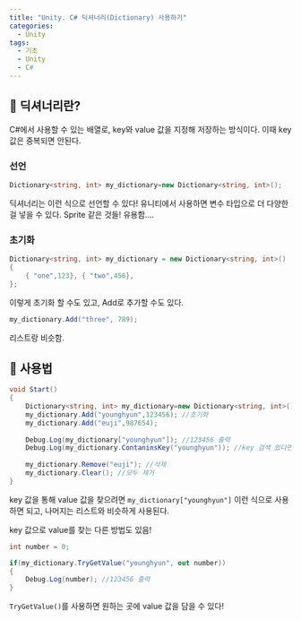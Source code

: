 ```yaml
---
title: "Unity. C# 딕셔너리(Dictionary) 사용하기"
categories:
  - Unity
tags:
  - 기초
  - Unity
  - C#
---
```


## 🌟 딕셔너리란?

C#에서 사용할 수 있는 배열로, key와 value 값을 지정해 저장하는 방식이다. 이때 key 값은 중복되면 안된다.



### 선언

```c#
Dictionary<string, int> my_dictionary=new Dictionary<string, int>();
```

딕셔너리는 이런 식으로 선언할 수 있다! 유니티에서 사용하면 변수 타입으로 더 다양한 걸 넣을 수 있다. Sprite 같은 것들! 유용함....



### 초기화

```c#
Dictionary<string, int> my_dictionary = new Dictionary<string, int>()
{
	{ "one",123}, { "two",456},
};
```

이렇게 초기화 할 수도 있고, Add로 추가할 수도 있다.



```c#
my_dictionary.Add("three", 789);
```

리스트랑 비슷함.



## 🌟 사용법

```c#
void Start()
{
    Dictionary<string, int> my_dictionary=new Dictionary<string, int>(); //선언
    my_dictionary.Add("younghyun",123456); //초기화
    my_dictionary.Add("euji",987654);
    
    Debug.Log(my_dictionary["younghyun"]); //123456 출력
    Debug.Log(my_dictionary.ContaninsKey("younghyun")); //key 검색 있다면 true, 없다면 false 반환
    
    my_dictionary.Remove("euji"); //삭제
    my_dictionary.Clear(); //모두 제거
}
```

key 값을 통해 value 값을 찾으려면 `my_dictionary["younghyun"]` 이런 식으로 사용하면 되고, 나머지는 리스트와 비슷하게 사용된다. 

key 값으로 value를 찾는 다른 방법도 있음!



```c#
int number = 0;

if(my_dictionary.TryGetValue("younghyun", out number))
{
    Debug.Log(number); //123456 출력
}
```

`TryGetValue()`를 사용하면 원하는 곳에 value 값을 담을 수 있다!

